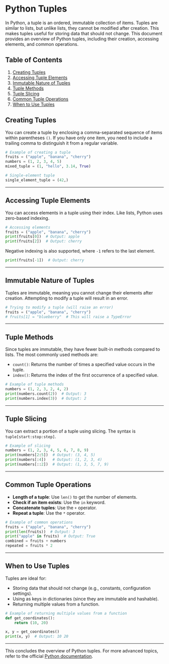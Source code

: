 # Python Tuples

In Python, a tuple is an ordered, immutable collection of items. Tuples are similar to lists, but unlike lists, they cannot be modified after creation. This makes tuples useful for storing data that should not change. This document provides an overview of Python tuples, including their creation, accessing elements, and common operations.

## Table of Contents
1. [Creating Tuples](#creating-tuples)
2. [Accessing Tuple Elements](#accessing-tuple-elements)
3. [Immutable Nature of Tuples](#immutable-nature-of-tuples)
4. [Tuple Methods](#tuple-methods)
5. [Tuple Slicing](#tuple-slicing)
6. [Common Tuple Operations](#common-tuple-operations)
7. [When to Use Tuples](#when-to-use-tuples)


## Creating Tuples

You can create a tuple by enclosing a comma-separated sequence of items within parentheses `()`. If you have only one item, you need to include a trailing comma to distinguish it from a regular variable.

```python
# Example of creating a tuple
fruits = ("apple", "banana", "cherry")
numbers = (1, 2, 3, 4, 5)
mixed_tuple = (1, "hello", 3.14, True)

# Single-element tuple
single_element_tuple = (42,)
```

---

## Accessing Tuple Elements

You can access elements in a tuple using their index. Like lists, Python uses zero-based indexing.

```python
# Accessing elements
fruits = ("apple", "banana", "cherry")
print(fruits[0])  # Output: apple
print(fruits[2])  # Output: cherry
```

Negative indexing is also supported, where `-1` refers to the last element.

```python
print(fruits[-1])  # Output: cherry
```

---

## Immutable Nature of Tuples

Tuples are immutable, meaning you cannot change their elements after creation. Attempting to modify a tuple will result in an error.

```python
# Trying to modify a tuple (will raise an error)
fruits = ("apple", "banana", "cherry")
# fruits[1] = "blueberry"  # This will raise a TypeError
```

---

## Tuple Methods

Since tuples are immutable, they have fewer built-in methods compared to lists. The most commonly used methods are:

- `count()`: Returns the number of times a specified value occurs in the tuple.
- `index()`: Returns the index of the first occurrence of a specified value.

```python
# Example of tuple methods
numbers = (1, 2, 3, 2, 4, 2)
print(numbers.count(2))  # Output: 3
print(numbers.index(3))  # Output: 2
```

---

## Tuple Slicing

You can extract a portion of a tuple using slicing. The syntax is `tuple[start:stop:step]`.

```python
# Example of slicing
numbers = (1, 2, 3, 4, 5, 6, 7, 8, 9)
print(numbers[2:5])  # Output: (3, 4, 5)
print(numbers[:4])   # Output: (1, 2, 3, 4)
print(numbers[::2])  # Output: (1, 3, 5, 7, 9)
```

---

## Common Tuple Operations

- **Length of a tuple**: Use `len()` to get the number of elements.
- **Check if an item exists**: Use the `in` keyword.
- **Concatenate tuples**: Use the `+` operator.
- **Repeat a tuple**: Use the `*` operator.

```python
# Example of common operations
fruits = ("apple", "banana", "cherry")
print(len(fruits))  # Output: 3
print("apple" in fruits)  # Output: True
combined = fruits + numbers
repeated = fruits * 2
```

---

## When to Use Tuples

Tuples are ideal for:
- Storing data that should not change (e.g., constants, configuration settings).
- Using as keys in dictionaries (since they are immutable and hashable).
- Returning multiple values from a function.

```python
# Example of returning multiple values from a function
def get_coordinates():
    return (10, 20)

x, y = get_coordinates()
print(x, y)  # Output: 10 20
```

---

This concludes the overview of Python tuples. For more advanced topics, refer to the official [Python documentation](https://docs.python.org/3/tutorial/datastructures.html#tuples-and-sequences).
```
